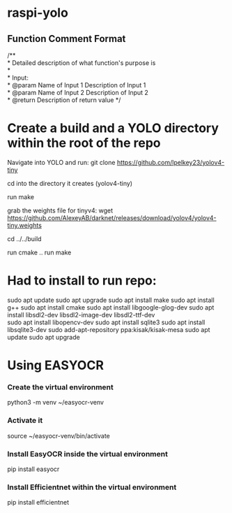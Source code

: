 # raspi-yolo

## Function Comment Format
/**  
 \* Detailed description of what function's purpose is  
 \*  
 \* Input:  
 \* @param Name of Input 1 Description of Input 1  
 \* @param Name of Input 2 Description of Input 2  
 \* @return Description of return value
 */  

# Create a build and a YOLO directory within the root of the repo

Navigate into YOLO and run:
git clone https://github.com/lpelkey23/yolov4-tiny

cd into the directory it creates (yolov4-tiny)

run make

grab the weights file for tinyv4:
wget https://github.com/AlexeyAB/darknet/releases/download/yolov4/yolov4-tiny.weights

cd ../../build

run cmake ..
run make

# Had to install to run repo:
sudo apt update
sudo apt upgrade
sudo apt install make
sudo apt install g++
sudo apt install cmake
sudo apt install libgoogle-glog-dev
sudo apt install libsdl2-dev libsdl2-image-dev libsdl2-ttf-dev  
sudo apt install libopencv-dev
sudo apt install sqlite3
sudo apt install libsqlite3-dev
sudo add-apt-repository ppa:kisak/kisak-mesa
sudo apt update
sudo apt upgrade

# Using EASYOCR
### Create the virtual environment
python3 -m venv ~/easyocr-venv

### Activate it
source ~/easyocr-venv/bin/activate

### Install EasyOCR inside the virtual environment
pip install easyocr

### Install Efficientnet within the virtual environment
pip install efficientnet

